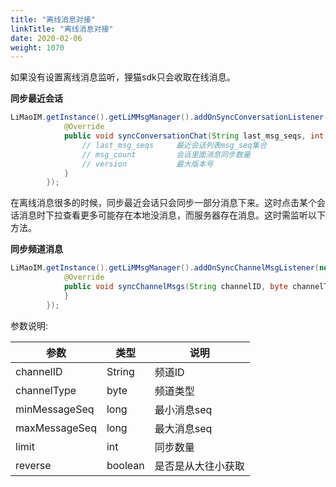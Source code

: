 ```yaml
---
title: "离线消息对接"
linkTitle: "离线消息对接"
date: 2020-02-06 
weight: 1070
---
```


如果没有设置离线消息监听，狸猫sdk只会收取在线消息。

**同步最近会话**
```java
LiMaoIM.getInstance().getLiMMsgManager().addOnSyncConversationListener(new ISyncConversationChat() {
            @Override
            public void syncConversationChat(String last_msg_seqs, int msg_count, long version,  ISyncConversationChatBack iSyncConversationChatBack) {
                // last_msg_seqs     最近会话列表msg_seq集合
                // msg_count         会话里面消息同步数量
                // version           最大版本号
            }
        });
```


在离线消息很多的时候，同步最近会话只会同步一部分消息下来。这时点击某个会话消息时下拉查看更多可能存在本地没消息，而服务器存在消息。这时需监听以下方法。

**同步频道消息**
```java
LiMaoIM.getInstance().getLiMMsgManager().addOnSyncChannelMsgListener(new ISyncChannelMsgListener() {
            @Override
            public void syncChannelMsgs(String channelID, byte channelType, long minMessageSeq, long maxMesageSeq, int limit, boolean reverse, ISyncChannelMsgBack iSyncChannelMsgBack) {
            }
        });
```

参数说明:


| 参数          | 类型    | 说明               |
| ------------- | ------- | ------------------ |
| channelID     | String  | 频道ID             |
| channelType   | byte    | 频道类型           |
| minMessageSeq | long    | 最小消息seq        |
| maxMessageSeq | long    | 最大消息seq        |
| limit         | int     | 同步数量           |
| reverse       | boolean | 是否是从大往小获取 |
